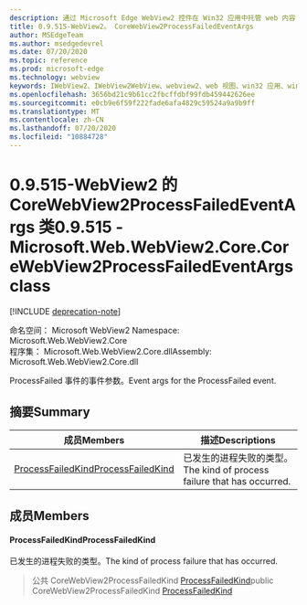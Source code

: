 ```yaml
---
description: 通过 Microsoft Edge WebView2 控件在 Win32 应用中托管 web 内容
title: 0.9.515-WebView2。 CoreWebView2ProcessFailedEventArgs
author: MSEdgeTeam
ms.author: msedgedevrel
ms.date: 07/20/2020
ms.topic: reference
ms.prod: microsoft-edge
ms.technology: webview
keywords: IWebView2、IWebView2WebView、webview2、web 视图、win32 应用、win32、edge、ICoreWebView2、ICoreWebView2Controller、浏览器控件、边缘 html
ms.openlocfilehash: 3656bd21c9b61cc2fbcffdbf99fdb459442626ee
ms.sourcegitcommit: e0cb9e6f59f222fade6afa4829c59524a9a9b9ff
ms.translationtype: MT
ms.contentlocale: zh-CN
ms.lasthandoff: 07/20/2020
ms.locfileid: "10884728"
---
```

# <span data-ttu-id="8aa6d-104">0.9.515-WebView2 的 CoreWebView2ProcessFailedEventArgs 类</span><span class="sxs-lookup"><span data-stu-id="8aa6d-104">0.9.515 - Microsoft.Web.WebView2.Core.CoreWebView2ProcessFailedEventArgs class</span></span> 

[!INCLUDE [deprecation-note](../../includes/deprecation-note.md)]

<span data-ttu-id="8aa6d-105">命名空间： Microsoft WebView2 </span><span class="sxs-lookup"><span data-stu-id="8aa6d-105">Namespace: Microsoft.Web.WebView2.Core</span></span>\
<span data-ttu-id="8aa6d-106">程序集： Microsoft.Web.WebView2.Core.dll</span><span class="sxs-lookup"><span data-stu-id="8aa6d-106">Assembly: Microsoft.Web.WebView2.Core.dll</span></span>

<span data-ttu-id="8aa6d-107">ProcessFailed 事件的事件参数。</span><span class="sxs-lookup"><span data-stu-id="8aa6d-107">Event args for the ProcessFailed event.</span></span>

## <span data-ttu-id="8aa6d-108">摘要</span><span class="sxs-lookup"><span data-stu-id="8aa6d-108">Summary</span></span>

 <span data-ttu-id="8aa6d-109">成员</span><span class="sxs-lookup"><span data-stu-id="8aa6d-109">Members</span></span>                        | <span data-ttu-id="8aa6d-110">描述</span><span class="sxs-lookup"><span data-stu-id="8aa6d-110">Descriptions</span></span>
--------------------------------|---------------------------------------------
[<span data-ttu-id="8aa6d-111">ProcessFailedKind</span><span class="sxs-lookup"><span data-stu-id="8aa6d-111">ProcessFailedKind</span></span>](#processfailedkind) | <span data-ttu-id="8aa6d-112">已发生的进程失败的类型。</span><span class="sxs-lookup"><span data-stu-id="8aa6d-112">The kind of process failure that has occurred.</span></span>

## <span data-ttu-id="8aa6d-113">成员</span><span class="sxs-lookup"><span data-stu-id="8aa6d-113">Members</span></span>

#### <span data-ttu-id="8aa6d-114">ProcessFailedKind</span><span class="sxs-lookup"><span data-stu-id="8aa6d-114">ProcessFailedKind</span></span> 

<span data-ttu-id="8aa6d-115">已发生的进程失败的类型。</span><span class="sxs-lookup"><span data-stu-id="8aa6d-115">The kind of process failure that has occurred.</span></span>

> <span data-ttu-id="8aa6d-116">公共 CoreWebView2ProcessFailedKind [ProcessFailedKind](#processfailedkind)</span><span class="sxs-lookup"><span data-stu-id="8aa6d-116">public CoreWebView2ProcessFailedKind [ProcessFailedKind](#processfailedkind)</span></span>


